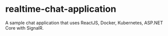 # realtime-chat-application
A sample chat application that uses ReactJS, Docker, Kubernetes, ASP.NET Core with SignalR.
